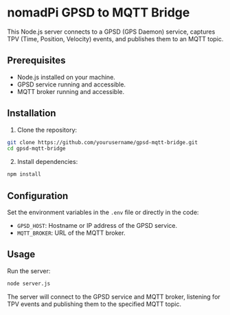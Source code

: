 # nomadPi GPSD to MQTT Bridge

This Node.js server connects to a GPSD (GPS Daemon) service, captures TPV (Time, Position, Velocity) events, and publishes them to an MQTT topic.

## Prerequisites

- Node.js installed on your machine.
- GPSD service running and accessible.
- MQTT broker running and accessible.

## Installation

1. Clone the repository:

```bash
git clone https://github.com/yourusername/gpsd-mqtt-bridge.git
cd gpsd-mqtt-bridge
```

2. Install dependencies:

```bash
npm install
```

## Configuration

Set the environment variables in the `.env` file or directly in the code:

* `GPSD_HOST`: Hostname or IP address of the GPSD service.
* `MQTT_BROKER`: URL of the MQTT broker.

## Usage

Run the server:

```bash
node server.js
```

The server will connect to the GPSD service and MQTT broker, listening for TPV events and publishing them to the specified MQTT topic.